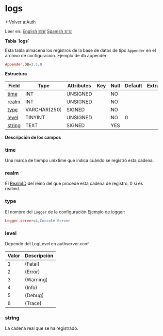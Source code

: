 ﻿# logs

[<-Volver a:Auth](database-auth.md)

Leer en: [English :gb:](../logs) [Spanish :es:](logs)

**Tabla \`logs\`**

Esta tabla almacena los registros de la base de datos de tipo `Appender` en el archivo de configuración.
Ejemplo de db appender:

```ini
Appender.DB=3,5,0
```

**Estructura**

| Field       | Type         | Attributes | Key | Null | Default | Extra | Comment |
| ----------- | ------------ | ---------- | --- | ---- | ------- | ----- | ------- |
| [time][1]   | INT          | UNSIGNED   |     | NO   |         |       |         |
| [realm][2]  | INT          | UNSIGNED   |     | NO   |         |       |         |
| [type][3]   | VARCHAR(250) | SIGNED     |     | NO   |         |       |         |
| [level][4]  | TINYINT      | UNSIGNED   |     | NO   | 0       |       |         |
| [string][5] | TEXT         | SIGNED     |     | YES  |         |       |         |

[1]: #time
[2]: #realm
[3]: #type
[4]: #level
[5]: #string

**Descripción de los campos**

### time

Una marca de tiempo unixtime que indica cuándo se registró esta cadena.

### realm

El [RealmID](realmlist#id) del reino del que procede esta cadena de registro. 0 sí es realmd.

### type

El nombre del `Logger` de la configuración
Ejemplo de logger:
```ini
Logger.server=4,Console Server
```

### level

Depende del LogLevel en authserver.conf

| Valor | Descripción |
| ----- | ----------- |
| 1     | (Fatal)     |
| 2     | (Error)     |
| 3     | (Warning)   |
| 4     | (Info)      |
| 5     | (Debug)     |
| 6     | (Trace)     |

### string

La cadena real que se ha registrado.
